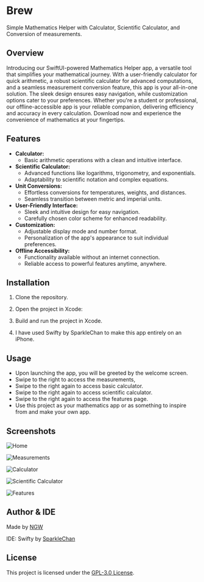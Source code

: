 # Brew

Simple Mathematics Helper with Calculator, Scientific Calculator, and Conversion of measurements.

## Overview

Introducing our SwiftUI-powered Mathematics Helper app, a versatile tool that simplifies your mathematical journey. With a user-friendly calculator for quick arithmetic, a robust scientific calculator for advanced computations, and a seamless measurement conversion feature, this app is your all-in-one solution. The sleek design ensures easy navigation, while customization options cater to your preferences. Whether you're a student or professional, our offline-accessible app is your reliable companion, delivering efficiency and accuracy in every calculation. Download now and experience the convenience of mathematics at your fingertips.

## Features

- **Calculator:**
  - Basic arithmetic operations with a clean and intuitive interface.  
- **Scientific Calculator:**
  - Advanced functions like logarithms, trigonometry, and exponentials.
  - Adaptability to scientific notation and complex equations.
- **Unit Conversions:**
  - Effortless conversions for temperatures, weights, and distances.
  - Seamless transition between metric and imperial units.
- **User-Friendly Interface:**
  - Sleek and intuitive design for easy navigation.
  - Carefully chosen color scheme for enhanced readability.
- **Customization:**
  - Adjustable display mode and number format.
  - Personalization of the app's appearance to suit individual preferences.
- **Offline Accessibility:**
  - Functionality available without an internet connection.
  - Reliable access to powerful features anytime, anywhere.

## Installation

1. Clone the repository.

2. Open the project in Xcode:

3. Build and run the project in Xcode.

4. I have used Swifty by SparkleChan to make this app entirely on an iPhone.

## Usage

- Upon launching the app, you will be greeted by the welcome screen.
- Swipe to the right to access the measurements,
- Swipe to the right again to access basic calculator.
- Swipe to the right again to access scientific calculator.
- Swipe to the right again to access the features page.
- Use this project as your mathematics app or as something to inspire from and make your own app.

## Screenshots

![Home](https://iili.io/J12BYeR.md.png)

![Measurements](https://iili.io/J12Babp.md.png)

![Calculator](https://iili.io/J12B75v.md.png)

![Scientific Calculator](https://iili.io/J12B5dJ.md.png)

![Features](https://iili.io/J12B0XI.md.png)

## Author & IDE

Made by [NGW](https://github.com/ngw69)

IDE: Swifty by [SparkleChan](https://x.com/sparklechanjb)

## License

This project is licensed under the [GPL-3.0 License](LICENSE).

